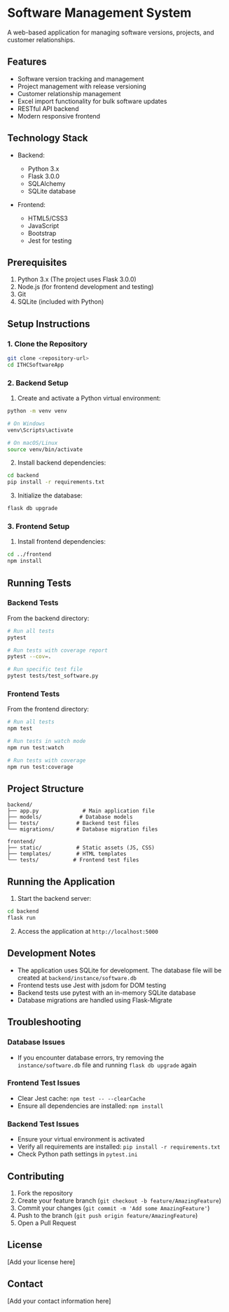 # Software Management System

A web-based application for managing software versions, projects, and customer relationships.

## Features

- Software version tracking and management
- Project management with release versioning
- Customer relationship management
- Excel import functionality for bulk software updates
- RESTful API backend
- Modern responsive frontend

## Technology Stack

- Backend:
  - Python 3.x
  - Flask 3.0.0
  - SQLAlchemy
  - SQLite database

- Frontend:
  - HTML5/CSS3
  - JavaScript
  - Bootstrap
  - Jest for testing

## Prerequisites

1. Python 3.x (The project uses Flask 3.0.0)
2. Node.js (for frontend development and testing)
3. Git
4. SQLite (included with Python)

## Setup Instructions

### 1. Clone the Repository

```bash
git clone <repository-url>
cd ITHCSoftwareApp
```

### 2. Backend Setup

1. Create and activate a Python virtual environment:
```bash
python -m venv venv

# On Windows
venv\Scripts\activate

# On macOS/Linux
source venv/bin/activate
```

2. Install backend dependencies:
```bash
cd backend
pip install -r requirements.txt
```

3. Initialize the database:
```bash
flask db upgrade
```

### 3. Frontend Setup

1. Install frontend dependencies:
```bash
cd ../frontend
npm install
```

## Running Tests

### Backend Tests

From the backend directory:
```bash
# Run all tests
pytest

# Run tests with coverage report
pytest --cov=.

# Run specific test file
pytest tests/test_software.py
```

### Frontend Tests

From the frontend directory:
```bash
# Run all tests
npm test

# Run tests in watch mode
npm run test:watch

# Run tests with coverage
npm run test:coverage
```

## Project Structure

```
backend/
├── app.py              # Main application file
├── models/            # Database models
├── tests/            # Backend test files
└── migrations/       # Database migration files

frontend/
├── static/           # Static assets (JS, CSS)
├── templates/        # HTML templates
└── tests/           # Frontend test files
```

## Running the Application

1. Start the backend server:
```bash
cd backend
flask run
```

2. Access the application at `http://localhost:5000`

## Development Notes

- The application uses SQLite for development. The database file will be created at `backend/instance/software.db`
- Frontend tests use Jest with jsdom for DOM testing
- Backend tests use pytest with an in-memory SQLite database
- Database migrations are handled using Flask-Migrate

## Troubleshooting

### Database Issues
- If you encounter database errors, try removing the `instance/software.db` file and running `flask db upgrade` again

### Frontend Test Issues
- Clear Jest cache: `npm test -- --clearCache`
- Ensure all dependencies are installed: `npm install`

### Backend Test Issues
- Ensure your virtual environment is activated
- Verify all requirements are installed: `pip install -r requirements.txt`
- Check Python path settings in `pytest.ini`

## Contributing

1. Fork the repository
2. Create your feature branch (`git checkout -b feature/AmazingFeature`)
3. Commit your changes (`git commit -m 'Add some AmazingFeature'`)
4. Push to the branch (`git push origin feature/AmazingFeature`)
5. Open a Pull Request

## License

[Add your license here]

## Contact

[Add your contact information here]